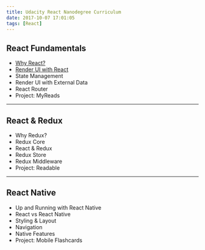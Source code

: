 ```yaml
---
title: Udacity React Nanodegree Curriculum
date: 2017-10-07 17:01:05
tags: [React]
---
```


## React Fundamentals
- [Why React?](/2017/10/07/react-why-react)
- [Render UI with React](/2017/10/08/react-render-ui-with-react)
- State Management
- Render UI with External Data
- React Router
- Project: MyReads

----

## React & Redux
- Why Redux?
- Redux Core
- React & Redux
- Redux Store
- Redux Middleware
- Project: Readable

----

## React Native
- Up and Running with React Native
- React vs React Native
- Styling & Layout
- Navigation
- Native Features
- Project: Mobile Flashcards
